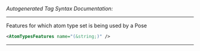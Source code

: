 <!-- THIS IS AN AUTOGENERATED FILE: Don't edit it directly, instead change the schema definition in the code itself. -->

_Autogenerated Tag Syntax Documentation:_

---
Features for which atom type set is being used by a Pose

```xml
<AtomTypesFeatures name="(&string;)" />
```



---
